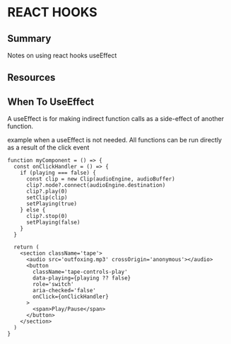 # REACT HOOKS

## Summary

Notes on using react hooks useEffect

## Resources


## When To UseEffect
A useEffect is for making indirect function calls as a side-effect of another function.

example when a useEffect is not needed. All functions can be run directly as a
result of the click event

```tsx
function myComponent = () => {
  const onClickHandler = () => {
    if (playing === false) {
      const clip = new Clip(audioEngine, audioBuffer)
      clip?.node?.connect(audioEngine.destination)
      clip?.play(0)
      setClip(clip)
      setPlaying(true)
    } else {
      clip?.stop(0)
      setPlaying(false)
    }
  }

  return (
    <section className='tape'>
      <audio src='outfoxing.mp3' crossOrigin='anonymous'></audio>
      <button
        className='tape-controls-play'
        data-playing={playing ?? false}
        role='switch'
        aria-checked='false'
        onClick={onClickHandler}
      >
        <span>Play/Pause</span>
      </button>
    </section> 
  )
}
```
